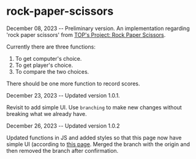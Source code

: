 # rock-paper-scissors

December 08, 2023 -- Preliminary version.
An implementation regarding 'rock paper scissors' from [TOP's Project: Rock Paper Scissors](https://www.theodinproject.com/lessons/foundations-rock-paper-scissors).

Currently there are three functions:

1. To get computer's choice.
2. To get player's choice.
3. To compare the two choices.

There should be one more function to record scores.

December 23, 2023 -- Updated version 1.0.1.

Revisit to add simple UI.
Use `branching` to make new changes without breaking what we already have.

December 26, 2023 -- Updated version 1.0.2

Updated functions in JS and added styles so that this page now have simple UI (according to [this page](https://www.frontendmentor.io/challenges/rock-paper-scissors-game-pTgwgvgH).
Merged the branch with the origin and then removed the branch after confirmation.
